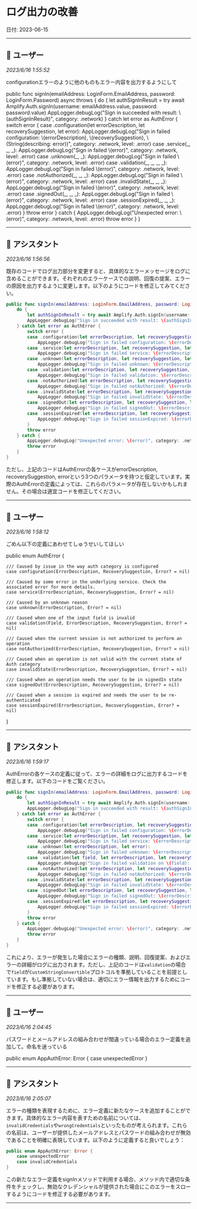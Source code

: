 # ログ出力の改善

日付: 2023-06-15

---

## 👤 ユーザー
*2023/6/16 1:55:52*

configurationエラーのように他のものもエラー内容を出力するようにして

public func signIn(emailAddress: LoginForm.EmailAddress, password: LoginForm.Password) async throws {
        do {
            let authSignInResult = try await Amplify.Auth.signIn(username: emailAddress.value, password: password.value)
            AppLogger.debugLog("Sign in succeeded with result: \\(authSignInResult)", category: .network)
        } catch let error as AuthError {
            switch error {
            case .configuration(let errorDescription, let recoverySuggestion, let error):
                AppLogger.debugLog("Sign in failed configuration: \\(errorDescription), \\(recoverySuggestion), \\(String(describing: error))", category: .network, level: .error)
            case .service(\_, \_, \_):
                AppLogger.debugLog("Sign in failed \\(error)", category: .network, level: .error)
            case .unknown(\_, \_):
                AppLogger.debugLog("Sign in failed \\(error)", category: .network, level: .error)
            case .validation(\_, \_, \_, \_):
                AppLogger.debugLog("Sign in failed \\(error)", category: .network, level: .error)
            case .notAuthorized(\_, \_, \_):
                AppLogger.debugLog("Sign in failed \\(error)", category: .network, level: .error)
            case .invalidState(\_, \_, \_):
                AppLogger.debugLog("Sign in failed \\(error)", category: .network, level: .error)
            case .signedOut(\_, \_, \_):
                AppLogger.debugLog("Sign in failed \\(error)", category: .network, level: .error)
            case .sessionExpired(\_, \_, \_):
                AppLogger.debugLog("Sign in failed \\(error)", category: .network, level: .error)
            }
            throw error
        } catch {
            AppLogger.debugLog("Unexpected error: \\(error)", category: .network, level: .error)
            throw error
        }
    }

---

## 🤖 アシスタント
*2023/6/16 1:56:56*

既存のコードでログ出力部分を変更すると、具体的なエラーメッセージをログに含めることができます。それぞれのエラーケースでの説明、回復の提案、エラーの原因を出力するように変更します。以下のようにコードを修正してみてください。

```swift
public func signIn(emailAddress: LoginForm.EmailAddress, password: LoginForm.Password) async throws {
    do {
        let authSignInResult = try await Amplify.Auth.signIn(username: emailAddress.value, password: password.value)
        AppLogger.debugLog("Sign in succeeded with result: \(authSignInResult)", category: .network)
    } catch let error as AuthError {
        switch error {
        case .configuration(let errorDescription, let recoverySuggestion, let error):
            AppLogger.debugLog("Sign in failed configuration: \(errorDescription), \(recoverySuggestion), \(String(describing: error))", category: .network, level: .error)
        case .service(let errorDescription, let recoverySuggestion, let error):
            AppLogger.debugLog("Sign in failed service: \(errorDescription), \(recoverySuggestion), \(String(describing: error))", category: .network, level: .error)
        case .unknown(let errorDescription, let recoverySuggestion, let error):
            AppLogger.debugLog("Sign in failed unknown: \(errorDescription), \(recoverySuggestion), \(String(describing: error))", category: .network, level: .error)
        case .validation(let errorDescription, let recoverySuggestion, let error):
            AppLogger.debugLog("Sign in failed validation: \(errorDescription), \(recoverySuggestion), \(String(describing: error))", category: .network, level: .error)
        case .notAuthorized(let errorDescription, let recoverySuggestion, let error):
            AppLogger.debugLog("Sign in failed notAuthorized: \(errorDescription), \(recoverySuggestion), \(String(describing: error))", category: .network, level: .error)
        case .invalidState(let errorDescription, let recoverySuggestion, let error):
            AppLogger.debugLog("Sign in failed invalidState: \(errorDescription), \(recoverySuggestion), \(String(describing: error))", category: .network, level: .error)
        case .signedOut(let errorDescription, let recoverySuggestion, let error):
            AppLogger.debugLog("Sign in failed signedOut: \(errorDescription), \(recoverySuggestion), \(String(describing: error))", category: .network, level: .error)
        case .sessionExpired(let errorDescription, let recoverySuggestion, let error):
            AppLogger.debugLog("Sign in failed sessionExpired: \(errorDescription), \(recoverySuggestion), \(String(describing: error))", category: .network, level: .error)
        }
        throw error
    } catch {
        AppLogger.debugLog("Unexpected error: \(error)", category: .network, level: .error)
        throw error
    }
}
```

ただし、上記のコードはAuthErrorの各ケースがerrorDescription, recoverySuggestion, errorという3つのパラメータを持つと仮定しています。実際のAuthErrorの定義によっては、これらのパラメータが存在しないかもしれません。その場合は適宜コードを修正してください。

---

## 👤 ユーザー
*2023/6/16 1:58:12*

ごめん以下の定義にあわせてしゅうせいしてほしい

public enum AuthError {

    /// Caused by issue in the way auth category is configured
    case configuration(ErrorDescription, RecoverySuggestion, Error? = nil)

    /// Caused by some error in the underlying service. Check the associated error for more details.
    case service(ErrorDescription, RecoverySuggestion, Error? = nil)

    /// Caused by an unknown reason
    case unknown(ErrorDescription, Error? = nil)

    /// Caused when one of the input field is invalid
    case validation(Field, ErrorDescription, RecoverySuggestion, Error? = nil)

    /// Caused when the current session is not authorized to perform an operation
    case notAuthorized(ErrorDescription, RecoverySuggestion, Error? = nil)

    /// Caused when an operation is not valid with the current state of Auth category
    case invalidState(ErrorDescription, RecoverySuggestion, Error? = nil)

    /// Caused when an operation needs the user to be in signedIn state
    case signedOut(ErrorDescription, RecoverySuggestion, Error? = nil)

    /// Caused when a session is expired and needs the user to be re-authenticated
    case sessionExpired(ErrorDescription, RecoverySuggestion, Error? = nil)
}

---

## 🤖 アシスタント
*2023/6/16 1:59:17*

AuthErrorの各ケースの定義に従って、エラーの詳細をログに出力するコードを修正します。以下のコードをご覧ください。

```swift
public func signIn(emailAddress: LoginForm.EmailAddress, password: LoginForm.Password) async throws {
    do {
        let authSignInResult = try await Amplify.Auth.signIn(username: emailAddress.value, password: password.value)
        AppLogger.debugLog("Sign in succeeded with result: \(authSignInResult)", category: .network)
    } catch let error as AuthError {
        switch error {
        case .configuration(let errorDescription, let recoverySuggestion, let error):
            AppLogger.debugLog("Sign in failed configuration: \(errorDescription), \(recoverySuggestion), \(String(describing: error))", category: .network, level: .error)
        case .service(let errorDescription, let recoverySuggestion, let error):
            AppLogger.debugLog("Sign in failed service: \(errorDescription), \(recoverySuggestion), \(String(describing: error))", category: .network, level: .error)
        case .unknown(let errorDescription, let error):
            AppLogger.debugLog("Sign in failed unknown: \(errorDescription), \(String(describing: error))", category: .network, level: .error)
        case .validation(let field, let errorDescription, let recoverySuggestion, let error):
            AppLogger.debugLog("Sign in failed validation on \(field): \(errorDescription), \(recoverySuggestion), \(String(describing: error))", category: .network, level: .error)
        case .notAuthorized(let errorDescription, let recoverySuggestion, let error):
            AppLogger.debugLog("Sign in failed notAuthorized: \(errorDescription), \(recoverySuggestion), \(String(describing: error))", category: .network, level: .error)
        case .invalidState(let errorDescription, let recoverySuggestion, let error):
            AppLogger.debugLog("Sign in failed invalidState: \(errorDescription), \(recoverySuggestion), \(String(describing: error))", category: .network, level: .error)
        case .signedOut(let errorDescription, let recoverySuggestion, let error):
            AppLogger.debugLog("Sign in failed signedOut: \(errorDescription), \(recoverySuggestion), \(String(describing: error))", category: .network, level: .error)
        case .sessionExpired(let errorDescription, let recoverySuggestion, let error):
            AppLogger.debugLog("Sign in failed sessionExpired: \(errorDescription), \(recoverySuggestion), \(String(describing: error))", category: .network, level: .error)
        }
        throw error
    } catch {
        AppLogger.debugLog("Unexpected error: \(error)", category: .network, level: .error)
        throw error
    }
}
```
これにより、エラーが発生した場合にエラーの種類、説明、回復提案、およびエラーの詳細がログに出力されます。ただし、上記のコードは`validation`の場合で`field`が`CustomStringConvertible`プロトコルを準拠していることを前提としています。もし準拠していない場合は、適切にエラー情報を出力するためにコードを修正する必要があります。

---

## 👤 ユーザー
*2023/6/16 2:04:45*

パスワードとメールアドレスの組み合わせが間違っている場合のエラー定義を追加して。命名を迷っている

public enum AppAuthError: Error {
    case unexpectedError
}

---

## 🤖 アシスタント
*2023/6/16 2:05:07*

エラーの種類を表現するために、エラー定義に新たなケースを追加することができます。具体的なエラー内容を表すための名前については、`invalidCredentials`や`wrongCredentials`といったものが考えられます。これらの名前は、ユーザーが提供したメールアドレスとパスワードの組み合わせが無効であることを明確に表現しています。以下のように定義すると良いでしょう：

```swift
public enum AppAuthError: Error {
    case unexpectedError
    case invalidCredentials
}
```

この新たなエラー定義をsignInメソッドで利用する場合、メソッド内で適切な条件をチェックし、無効なクレデンシャルが提供された場合にこのエラーをスローするようにコードを修正する必要があります。

---
